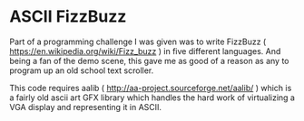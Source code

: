 # ASCII FizzBuzz

Part of a programming challenge I was given was to write FizzBuzz ( https://en.wikipedia.org/wiki/Fizz_buzz ) in five
different languages.  And being a fan of the demo scene, this gave me as good of a reason as any to program up an
old school text scroller.

This code requires aalib ( http://aa-project.sourceforge.net/aalib/ ) which is a fairly old ascii art GFX library
which handles the hard work of virtualizing a VGA display and representing it in ASCII.
